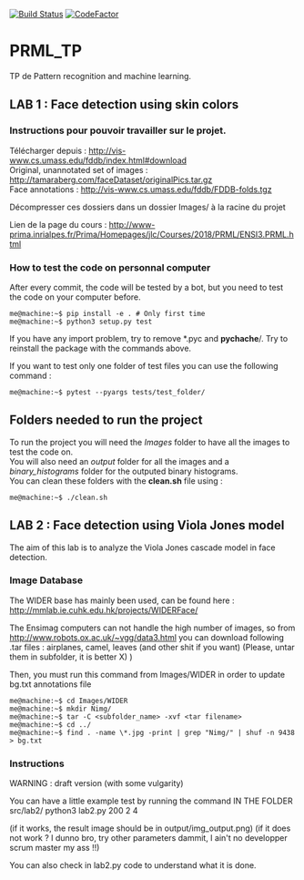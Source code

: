 [![Build Status](https://semaphoreci.com/api/v1/antoninklopp/prml_tp/branches/master/badge.svg)](https://semaphoreci.com/antoninklopp/prml_tp)
[![CodeFactor](https://www.codefactor.io/repository/github/antoninklopp/prml_tp/badge)](https://www.codefactor.io/repository/github/antoninklopp/prml_tp)

# PRML_TP
TP de Pattern recognition and machine learning.

## LAB 1 : Face detection using skin colors

### Instructions pour pouvoir travailler sur le projet.

Télécharger depuis : http://vis-www.cs.umass.edu/fddb/index.html#download  
Original, unannotated set of images : http://tamaraberg.com/faceDataset/originalPics.tar.gz   
Face annotations : http://vis-www.cs.umass.edu/fddb/FDDB-folds.tgz    

Décompresser ces dossiers dans un dossier Images/ à la racine du projet  

Lien de la page du cours : http://www-prima.inrialpes.fr/Prima/Homepages/jlc/Courses/2018/PRML/ENSI3.PRML.html

### How to test the code on personnal computer
After every commit, the code will be tested by a bot, but you need to test the code on your computer before.

```console
me@machine:~$ pip install -e . # Only first time
me@machine:~$ python3 setup.py test
```

If you have any import problem, try to remove *.pyc and __pychache__/. Try to reinstall the package with the commands above.  

If you want to test only one folder of test files you can use the following command :  
```console
me@machine:~$ pytest --pyargs tests/test_folder/
```

## Folders needed to run the project

To run the project you will need the *Images* folder to have all the images to test the code on.  
You will also need an *output* folder for all the images and a *binary_histograms* folder for
the outputed binary histograms.  
You can clean these folders with the **clean.sh** file using :  
```console
me@machine:~$ ./clean.sh
```

## LAB 2 : Face detection using Viola Jones model

The aim of this lab is to analyze the Viola Jones cascade model in face detection.

### Image Database
The WIDER base has mainly been used, can be found here : http://mmlab.ie.cuhk.edu.hk/projects/WIDERFace/

The Ensimag computers can not handle the high number of images, so from http://www.robots.ox.ac.uk/~vgg/data3.html
you can download following .tar files : airplanes, camel, leaves (and other shit if you want)
(Please, untar them in subfolder, it is better X) )


Then, you must run this command from Images/WIDER in order to update bg.txt annotations file

```console
me@machine:~$ cd Images/WIDER
me@machine:~$ mkdir Nimg/
me@machine:~$ tar -C <subfolder_name> -xvf <tar filename>
me@machine:~$ cd ../
me@machine:~$ find . -name \*.jpg -print | grep "Nimg/" | shuf -n 9438 > bg.txt
```

### Instructions

WARNING : draft version (with some vulgarity)

You can have a little example test by running the command IN THE FOLDER src/lab2/
python3 lab2.py 200 2 4

(if it works, the result image should be in output/img_output.png)
(if it does not work ? I dunno bro, try other parameters dammit, I ain't no developper scrum master my ass !!)

You can also check in lab2.py code to understand what it is done.


<!--  TODO : put full instructions for lab2 here -->

